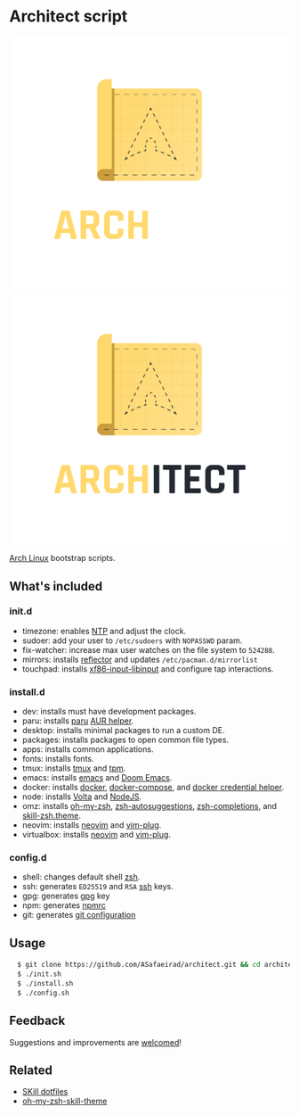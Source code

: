 # Architect script

<div align="center">
  <img src="https://raw.githubusercontent.com/ASafaeirad/architect/main/resources/logo-dark.svg#gh-dark-mode-only" width="500" alt="logo">
  <img src="https://raw.githubusercontent.com/ASafaeirad/architect/main/resources/logo-light.svg#gh-light-mode-only" width="500" alt="logo">
</div>

[Arch Linux](https://www.archlinux.org/) bootstrap scripts.

## What's included

### init.d

* timezone: enables [NTP](https://wiki.archlinux.org/title/Network_Time_Protocol_daemon) and adjust the clock.
* sudoer: add your user to `/etc/sudoers` with `NOPASSWD` param.
* fix-watcher: increase max user watches on the file system to `524288`.
* mirrors: installs [reflector][reflector] and updates `/etc/pacman.d/mirrorlist`
* touchpad: installs [xf86-input-libinput](https://wiki.archlinux.org/title/Libinput) and configure tap interactions.

### install.d

* dev: installs must have development packages.
* paru: installs [paru][paru] [AUR helper][aur-helper].
* desktop: installs minimal packages to run a custom DE.
* packages: installs packages to open common file types.
* apps: installs common applications.
* fonts: installs fonts.
* tmux: installs [tmux](https://github.com/tmux/tmux/) and [tpm](https://github.com/tmux-plugins/tpm).
* emacs: installs [emacs](https://www.gnu.org/software/emacs/) and [Doom Emacs](https://github.com/doomemacs/doomemacs).
* docker: installs [docker](https://www.docker.com/), [docker-compose](https://docs.docker.com/compose/), and [docker credential helper](https://github.com/docker/docker-credential-helpers/).
* node: installs [Volta](https://volta.sh/) and [NodeJS](https://nodejs.org/en/).
* omz: installs [oh-my-zsh](https://ohmyz.sh/), [zsh-autosuggestions](https://github.com/zsh-users/zsh-autosuggestions), [zsh-completions](https://github.com/zsh-users/zsh-completions), and [skill-zsh.theme](https://github.com/ASafaeirad/oh-my-zsh-skill-theme/).
* neovim: installs [neovim](https://neovim.io/) and [vim-plug](https://github.com/junegunn/vim-plug).
* virtualbox: installs [neovim](https://neovim.io/) and [vim-plug](https://github.com/junegunn/vim-plug).

### config.d

* shell: changes default shell [zsh](https://www.zsh.org/).
* ssh: generates `ED25519` and `RSA` [ssh](https://wiki.archlinux.org/title/Secure_Shell) keys.
* gpg: generates [gpg](https://wiki.archlinux.org/title/GnuPG) key
* npm: generates [npmrc](https://docs.npmjs.com/cli/v8/configuring-npm/npmrc/)
* git: generates [git configuration](https://www.git-scm.com/docs/git-config)

## Usage

```bash
  $ git clone https://github.com/ASafaeirad/architect.git && cd architect
  $ ./init.sh
  $ ./install.sh
  $ ./config.sh
```

## Feedback

Suggestions and improvements are [welcomed](https://github.com/ASafaeirad/dotfiles/issues/)!

## Related

* [SKill dotfiles](https://github.com/ASafaeirad/dotfiles/)
* [oh-my-zsh-skill-theme](https://github.com/ASafaeirad/oh-my-zsh-skill-theme/)

[aur-helper]: [https://wiki.archlinux.org/title/AUR_helpers]
[paru]: [https://github.com/Morganamilo/paru]
[reflector]: [https://wiki.archlinux.org/title/reflector]
